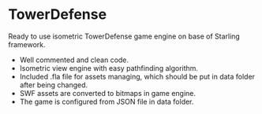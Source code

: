 # TowerDefense
Ready to use isometric TowerDefense game engine on base of Starling framework.

- Well commented and clean code.
- Isometric view engine with easy pathfinding algorithm.
- Included .fla file for assets managing, which should be put in data folder after being changed.
- SWF assets are converted to bitmaps in game engine.
- The game is configured from JSON file in data folder.
